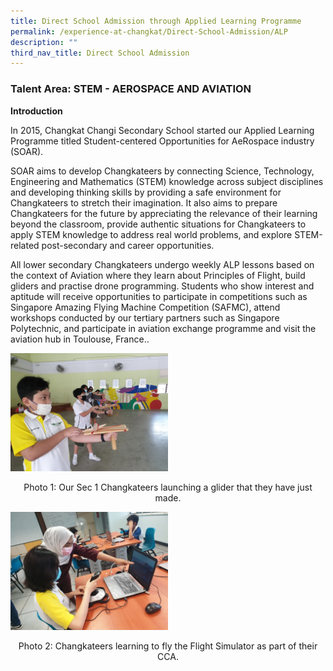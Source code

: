 ```yaml
---
title: Direct School Admission through Applied Learning Programme
permalink: /experience-at-changkat/Direct-School-Admission/ALP
description: ""
third_nav_title: Direct School Admission
---
```

### **Talent Area: STEM - AEROSPACE AND AVIATION**

**Introduction**  

In 2015, Changkat Changi Secondary School started our Applied Learning Programme titled Student-centered Opportunities for AeRospace industry (SOAR).

  

SOAR aims to develop Changkateers by connecting Science, Technology, Engineering and Mathematics (STEM) knowledge across subject disciplines and developing thinking skills by providing a safe environment for Changkateers to stretch their imagination. It also aims to prepare Changkateers for the future by appreciating the relevance of their learning beyond the classroom, provide authentic situations for Changkateers to apply STEM knowledge to address real world problems, and explore STEM-related post-secondary and career opportunities.

  

All lower secondary Changkateers undergo weekly ALP lessons based on the context of Aviation where they learn about Principles of Flight, build gliders and practise drone programming. Students who show interest and aptitude will receive opportunities to participate in competitions such as Singapore Amazing Flying Machine Competition (SAFMC), attend workshops conducted by our tertiary partners such as Singapore Polytechnic, and participate in aviation exchange programme and visit the aviation hub in Toulouse, France..

<img src="/images/Picture1.jpeg" 
     style="width:50%">
<center> Photo 1: Our Sec 1 Changkateers launching a glider that they have just made.</center>

<img src="/images/Picture2.jpeg" 
     style="width:50%">
<center>Photo 2: Changkateers learning to fly the Flight Simulator as part of their CCA.</center>